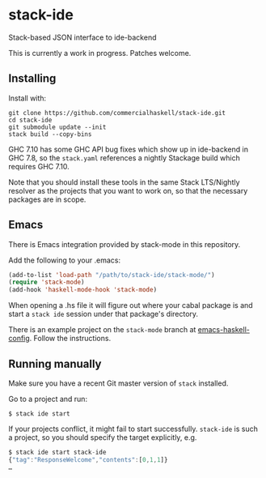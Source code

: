 # stack-ide

Stack-based JSON interface to ide-backend

This is currently a work in progress. Patches welcome.

## Installing

Install with:

    git clone https://github.com/commercialhaskell/stack-ide.git
    cd stack-ide
    git submodule update --init
    stack build --copy-bins

GHC 7.10 has some GHC API bug fixes which show up in ide-backend in
GHC 7.8, so the `stack.yaml` references a nightly Stackage build which
requires GHC 7.10.

Note that you should install these tools in the same Stack LTS/Nightly
resolver as the projects that you want to work on, so that the
necessary packages are in scope.

## Emacs

There is Emacs integration provided by stack-mode in this repository.

Add the following to your .emacs:

``` lisp
(add-to-list 'load-path "/path/to/stack-ide/stack-mode/")
(require 'stack-mode)
(add-hook 'haskell-mode-hook 'stack-mode)
```

When opening a .hs file it will figure out where your cabal package is
and start a `stack ide` session under that package's directory.

There is an example project on the `stack-mode` branch at
[emacs-haskell-config](https://github.com/chrisdone/emacs-haskell-config/tree/stack-mode). Follow
the instructions.

## Running manually

Make sure you have a recent Git master version of `stack` installed.

Go to a project and run:

    $ stack ide start

If your projects conflict, it might fail to start
successfully. `stack-ide` is such a project, so you should specify the
target explicitly, e.g.

``` javascript
$ stack ide start stack-ide
{"tag":"ResponseWelcome","contents":[0,1,1]}
…
```
